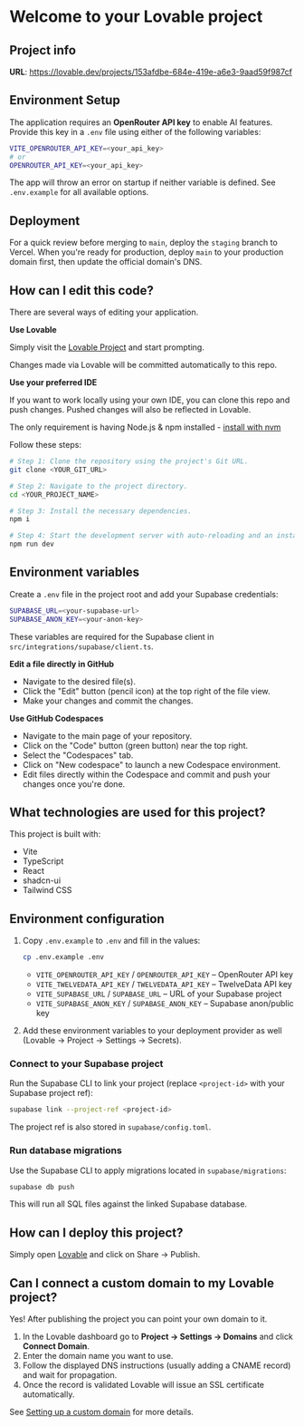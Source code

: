 # Welcome to your Lovable project

## Project info

**URL**: https://lovable.dev/projects/153afdbe-684e-419e-a6e3-9aad59f987cf

## Environment Setup

The application requires an **OpenRouter API key** to enable AI features. Provide this key in a `.env` file using either of the following variables:

```bash
VITE_OPENROUTER_API_KEY=<your_api_key>
# or
OPENROUTER_API_KEY=<your_api_key>
```

The app will throw an error on startup if neither variable is defined. See `.env.example` for all available options.

## Deployment

For a quick review before merging to `main`, deploy the `staging` branch to Vercel.
When you're ready for production, deploy `main` to your production domain first,
then update the official domain's DNS.

## How can I edit this code?

There are several ways of editing your application.

**Use Lovable**

Simply visit the [Lovable Project](https://lovable.dev/projects/153afdbe-684e-419e-a6e3-9aad59f987cf) and start prompting.

Changes made via Lovable will be committed automatically to this repo.

**Use your preferred IDE**

If you want to work locally using your own IDE, you can clone this repo and push changes. Pushed changes will also be reflected in Lovable.

The only requirement is having Node.js & npm installed - [install with nvm](https://github.com/nvm-sh/nvm#installing-and-updating)

Follow these steps:

```sh
# Step 1: Clone the repository using the project's Git URL.
git clone <YOUR_GIT_URL>

# Step 2: Navigate to the project directory.
cd <YOUR_PROJECT_NAME>

# Step 3: Install the necessary dependencies.
npm i

# Step 4: Start the development server with auto-reloading and an instant preview.
npm run dev
```

## Environment variables

Create a `.env` file in the project root and add your Supabase credentials:

```bash
SUPABASE_URL=<your-supabase-url>
SUPABASE_ANON_KEY=<your-anon-key>
```

These variables are required for the Supabase client in `src/integrations/supabase/client.ts`.

**Edit a file directly in GitHub**

- Navigate to the desired file(s).
- Click the "Edit" button (pencil icon) at the top right of the file view.
- Make your changes and commit the changes.

**Use GitHub Codespaces**

- Navigate to the main page of your repository.
- Click on the "Code" button (green button) near the top right.
- Select the "Codespaces" tab.
- Click on "New codespace" to launch a new Codespace environment.
- Edit files directly within the Codespace and commit and push your changes once you're done.

## What technologies are used for this project?

This project is built with:

- Vite
- TypeScript
- React
- shadcn-ui
- Tailwind CSS

## Environment configuration

1. Copy `.env.example` to `.env` and fill in the values:

   ```sh
   cp .env.example .env
   ```

   - `VITE_OPENROUTER_API_KEY` / `OPENROUTER_API_KEY` – OpenRouter API key
   - `VITE_TWELVEDATA_API_KEY` / `TWELVEDATA_API_KEY` – TwelveData API key
   - `VITE_SUPABASE_URL` / `SUPABASE_URL` – URL of your Supabase project
   - `VITE_SUPABASE_ANON_KEY` / `SUPABASE_ANON_KEY` – Supabase anon/public key

2. Add these environment variables to your deployment provider as well (Lovable → Project → Settings → Secrets).

### Connect to your Supabase project

Run the Supabase CLI to link your project (replace `<project-id>` with your Supabase project ref):

```sh
supabase link --project-ref <project-id>
```

The project ref is also stored in `supabase/config.toml`.

### Run database migrations

Use the Supabase CLI to apply migrations located in `supabase/migrations`:

```sh
supabase db push
```

This will run all SQL files against the linked Supabase database.

## How can I deploy this project?

Simply open [Lovable](https://lovable.dev/projects/153afdbe-684e-419e-a6e3-9aad59f987cf) and click on Share -> Publish.

## Can I connect a custom domain to my Lovable project?

Yes! After publishing the project you can point your own domain to it.

1. In the Lovable dashboard go to **Project → Settings → Domains** and click **Connect Domain**.
2. Enter the domain name you want to use.
3. Follow the displayed DNS instructions (usually adding a CNAME record) and wait for propagation.
4. Once the record is validated Lovable will issue an SSL certificate automatically.

See [Setting up a custom domain](https://docs.lovable.dev/tips-tricks/custom-domain#step-by-step-guide) for more details.
